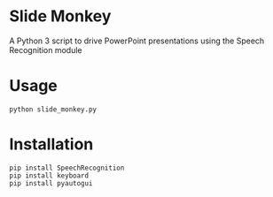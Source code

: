 # Slide Monkey
A Python 3 script to drive PowerPoint presentations using the Speech Recognition module

# Usage
`python slide_monkey.py`

# Installation

```
pip install SpeechRecognition
pip install keyboard
pip install pyautogui
```
